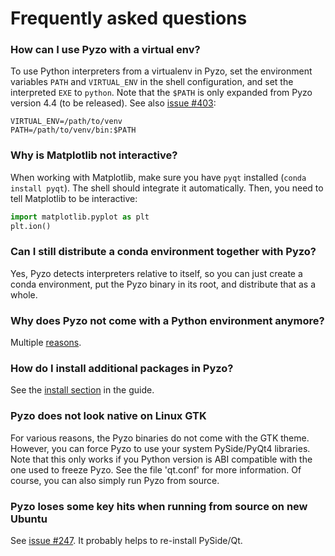 # Frequently asked questions


### How can I use Pyzo with a virtual env?

To use Python interpreters from a virtualenv in Pyzo, set the environment
variables ``PATH`` and ``VIRTUAL_ENV`` in the shell configuration, and
set the interpreted ``EXE`` to ``python``. Note that the ``$PATH`` is only
expanded from Pyzo version 4.4 (to be released).
See also [issue #403](https://github.com/pyzo/pyzo/issues/403):

```
VIRTUAL_ENV=/path/to/venv
PATH=/path/to/venv/bin:$PATH
```


### Why is Matplotlib not interactive?

When working with Matplotlib, make sure you have ``pyqt`` installed
(``conda install pyqt``). The shell should integrate it automatically.
Then, you need to tell Matplotlib to be interactive:

```py
import matplotlib.pyplot as plt
plt.ion()
```


### Can I still distribute a conda environment together with Pyzo?

Yes, Pyzo detects interpreters relative to itself, so you can just
create a conda environment, put the Pyzo binary in its root, and
distribute that as a whole.


### Why does Pyzo not come with a Python environment anymore?

Multiple [reasons](iep).


### How do I install additional packages in Pyzo?

See the [install section](install_packages) in the guide.


### Pyzo does not look native on Linux GTK

For various reasons, the Pyzo binaries do not come with the GTK theme.
However, you can force Pyzo to use your system PySide/PyQt4 libraries.
Note that this only works if you Python version is ABI compatible with the
one used to freeze Pyzo. See the file 'qt.conf' for more information.
Of course, you can also simply run Pyzo from source.


### Pyzo loses some key hits when running from source on new Ubuntu

See [issue #247](https://github.com/pyzo/pyzo/issues/247).
It probably helps to re-install PySide/Qt.
